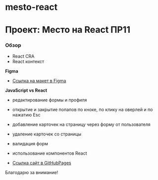 # mesto-react
# Проект: Место на React ПР11

### Обзор

* React CRA
* React контекст


**Figma**

* [Ссылка на макет в Figma](https://www.figma.com/file/PSdQFRHoxXJFs2FH8IXViF/JavaScript.-Sprint-9?node-id=109%3A402&t=hYTBTybybleavy80-1)

**JavaScript vs React**

* редактирование формы и профиля
* открытие и закрытие попапов по кноке, по клику на оверлей и по нажатию Esc
* добавление карточек на страницу через форму от пользователя
* удаление карточек со страницы
* валидация форм
* использование компонентов React


* [Ссылка сайт в GitHubPages](https://tati-tati.github.io/mesto-react/)

Благодарю за внимание!
